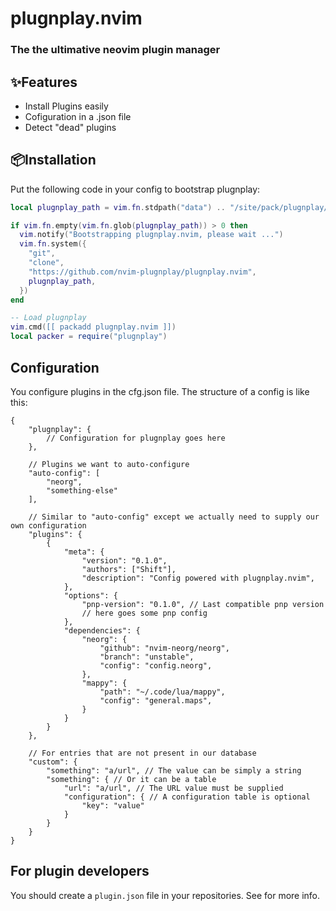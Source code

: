 # plugnplay.nvim
### The the ultimative neovim plugin manager

## ✨Features 
- Install Plugins easily
- Cofiguration in a .json file
- Detect "dead" plugins


## 📦Installation

Put the following code in your config to bootstrap plugnplay:
```lua
local plugnplay_path = vim.fn.stdpath("data") .. "/site/pack/plugnplay/opt/plugnplay.nvim"

if vim.fn.empty(vim.fn.glob(plugnplay_path)) > 0 then
  vim.notify("Bootstrapping plugnplay.nvim, please wait ...")
  vim.fn.system({
    "git",
    "clone",
    "https://github.com/nvim-plugnplay/plugnplay.nvim",
    plugnplay_path,
  })
end

-- Load plugnplay
vim.cmd([[ packadd plugnplay.nvim ]])
local packer = require("plugnplay")
```

## Configuration
You configure plugins in the cfg.json file.
The structure of a config is like this:

```jsonc
{
    "plugnplay": {
        // Configuration for plugnplay goes here
    },
    
    // Plugins we want to auto-configure
    "auto-config": [
        "neorg",
        "something-else"
    ],

    // Similar to "auto-config" except we actually need to supply our own configuration
    "plugins": {
        {
            "meta": {
                "version": "0.1.0",
                "authors": ["Shift"],
                "description": "Config powered with plugnplay.nvim",
            },
            "options": {
                "pnp-version": "0.1.0", // Last compatible pnp version
                // here goes some pnp config
            },
            "dependencies": {
                "neorg": {
                    "github": "nvim-neorg/neorg",
                    "branch": "unstable",
                    "config": "config.neorg",
                },
                "mappy": {
                    "path": "~/.code/lua/mappy",
                    "config": "general.maps",
                }
            }
        }
    },

    // For entries that are not present in our database
    "custom": {
        "something": "a/url", // The value can be simply a string
        "something": { // Or it can be a table
            "url": "a/url", // The URL value must be supplied
            "configuration": { // A configuration table is optional
                "key": "value"
            }
        }
    }
}
```

## For plugin developers
You should create a `plugin.json` file in your repositories.
See <link to correct lines in specs.norg> for more info.
